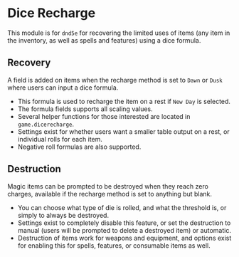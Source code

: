 # Dice Recharge

This module is for `dnd5e` for recovering the limited uses of items (any item in the inventory, as well as spells and features) using a dice formula.

## Recovery
A field is added on items when the recharge method is set to `Dawn` or `Dusk` where users can input a dice formula.
- This formula is used to recharge the item on a rest if `New Day` is selected.
- The formula fields supports all scaling values.
- Several helper functions for those interested are located in `game.dicerecharge`.
- Settings exist for whether users want a smaller table output on a rest, or individual rolls for each item.
- Negative roll formulas are also supported.

## Destruction
Magic items can be prompted to be destroyed when they reach zero charges, available if the recharge method is set to anything but blank.
- You can choose what type of die is rolled, and what the threshold is, or simply to always be destroyed.
- Settings exist to completely disable this feature, or set the destruction to manual (users will be prompted to delete a destroyed item) or automatic.
- Destruction of items work for weapons and equipment, and options exist for enabling this for spells, features, or consumable items as well.

